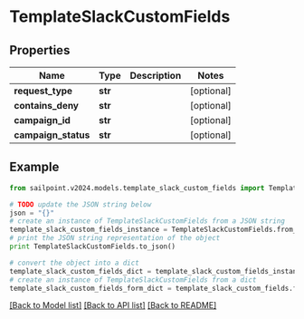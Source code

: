 # TemplateSlackCustomFields


## Properties

Name | Type | Description | Notes
------------ | ------------- | ------------- | -------------
**request_type** | **str** |  | [optional] 
**contains_deny** | **str** |  | [optional] 
**campaign_id** | **str** |  | [optional] 
**campaign_status** | **str** |  | [optional] 

## Example

```python
from sailpoint.v2024.models.template_slack_custom_fields import TemplateSlackCustomFields

# TODO update the JSON string below
json = "{}"
# create an instance of TemplateSlackCustomFields from a JSON string
template_slack_custom_fields_instance = TemplateSlackCustomFields.from_json(json)
# print the JSON string representation of the object
print TemplateSlackCustomFields.to_json()

# convert the object into a dict
template_slack_custom_fields_dict = template_slack_custom_fields_instance.to_dict()
# create an instance of TemplateSlackCustomFields from a dict
template_slack_custom_fields_form_dict = template_slack_custom_fields.from_dict(template_slack_custom_fields_dict)
```
[[Back to Model list]](../README.md#documentation-for-models) [[Back to API list]](../README.md#documentation-for-api-endpoints) [[Back to README]](../README.md)


